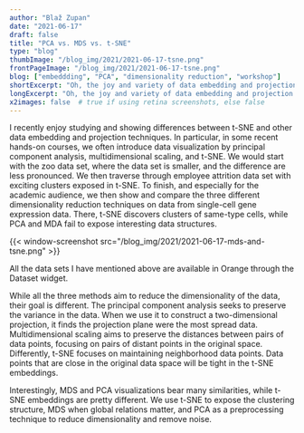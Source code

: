```yaml
---
author: "Blaž Zupan"
date: "2021-06-17"
draft: false
title: "PCA vs. MDS vs. t-SNE"
type: "blog"
thumbImage: "/blog_img/2021/2021-06-17-tsne.png"
frontPageImage: "/blog_img/2021/2021-06-17-tsne.png"
blog: ["embeddding", "PCA", "dimensionality reduction", "workshop"]
shortExcerpt: "Oh, the joy and variety of data embedding and projection techniques!"
longExcerpt: "Oh, the joy and variety of data embedding and projection techniques!"
x2images: false  # true if using retina screenshots, else false
---
```


I recently enjoy studying and showing differences between t-SNE and other data embedding and projection techniques. In particular, in some recent hands-on courses, we often introduce data visualization by principal component analysis, multidimensional scaling, and t-SNE. We would start with the zoo data set, where the data set is smaller, and the difference are less pronounced. We then traverse through employee attrition data set with exciting clusters exposed in t-SNE. To finish, and especially for the academic audience, we then show and compare the three different dimensionality reduction techniques on data from single-cell gene expression data. There, t-SNE discovers clusters of same-type cells, while PCA and MDA fail to expose interesting data structures.

{{< window-screenshot src="/blog_img/2021/2021-06-17-mds-and-tsne.png" >}}

All the data sets I have mentioned above are available in Orange through the Dataset widget.

While all the three methods aim to reduce the dimensionality of the data, their goal is different. The principal component analysis seeks to preserve the variance in the data. When we use it to construct a two-dimensional projection, it finds the projection plane were the most spread data. Multidimensional scaling aims to preserve the distances between pairs of data points, focusing on pairs of distant points in the original space. Differently, t-SNE focuses on maintaining neighborhood data points. Data points that are close in the original data space will be tight in the t-SNE embeddings. 

Interestingly, MDS and PCA visualizations bear many similarities, while t-SNE embeddings are pretty different. We use t-SNE to expose the clustering structure, MDS when global relations matter, and PCA as a preprocessing technique to reduce dimensionality and remove noise.